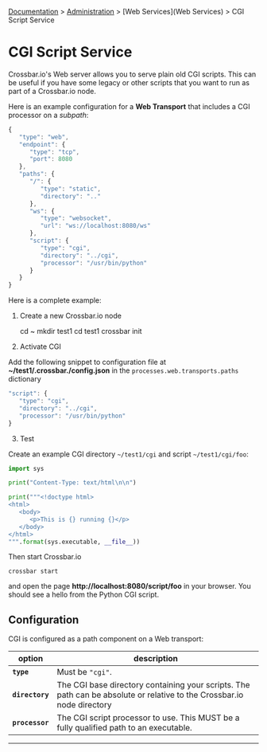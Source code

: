 [Documentation](.) > [Administration](Administration) > [Web Services](Web Services) > CGI Script Service

# CGI Script Service

Crossbar.io's Web server allows you to serve plain old CGI scripts. This can be useful if you have some legacy or other scripts that you want to run as part of a Crossbar.io node.

Here is an example configuration for a **Web Transport** that includes a CGI processor on a *subpath*:

```javascript
{
   "type": "web",
   "endpoint": {
      "type": "tcp",
      "port": 8080
   },
   "paths": {
      "/": {
         "type": "static",
         "directory": ".."
      },
      "ws": {
         "type": "websocket",
         "url": "ws://localhost:8080/ws"
      },
      "script": {
         "type": "cgi",
         "directory": "../cgi",
         "processor": "/usr/bin/python"
      }
   }
}
```

Here is a complete example:

1) Create a new Crossbar.io node

    cd ~
    mkdir test1
    cd test1
    crossbar init

2) Activate CGI

Add the following snippet to configuration file at **~/test1/.crossbar./config.json** in the `processes.web.transports.paths` dictionary

```javascript
"script": {
   "type": "cgi",
   "directory": "../cgi",
   "processor": "/usr/bin/python"
}
```

3) Test

Create an example CGI directory `~/test1/cgi` and script `~/test1/cgi/foo`:

```python
import sys

print("Content-Type: text/html\n\n")

print("""<!doctype html>
<html>
   <body>
      <p>This is {} running {}</p>
   </body>
</html>
""".format(sys.executable, __file__))
```

Then start Crossbar.io

    crossbar start

and open the page **http://localhost:8080/script/foo** in your browser. You should see a hello from the Python CGI script.

## Configuration

CGI is configured as a path component on a Web transport:

 option | description
---|---
**`type`** | Must be `"cgi"`.
**`directory`** | The CGI base directory containing your scripts. The path can be absolute or relative to the Crossbar.io node directory
**`processor`** | The CGI script processor to use. This MUST be a fully qualified path to an executable.

---
